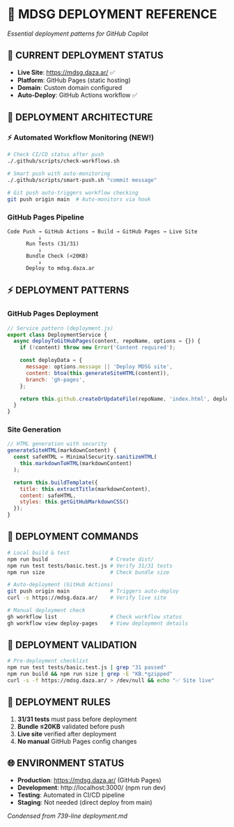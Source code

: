 # 🚀 MDSG DEPLOYMENT REFERENCE

_Essential deployment patterns for GitHub Copilot_

## 🎯 **CURRENT DEPLOYMENT STATUS**

- **Live Site**: https://mdsg.daza.ar/ ✅
- **Platform**: GitHub Pages (static hosting)
- **Domain**: Custom domain configured
- **Auto-Deploy**: GitHub Actions workflow ✅

## 🚀 **DEPLOYMENT ARCHITECTURE**

### **⚡ Automated Workflow Monitoring** (NEW!)

```bash
# Check CI/CD status after push
./.github/scripts/check-workflows.sh

# Smart push with auto-monitoring
./.github/scripts/smart-push.sh "commit message"

# Git push auto-triggers workflow checking
git push origin main  # Auto-monitors via hook
```

### **GitHub Pages Pipeline**

```
Code Push → GitHub Actions → Build → GitHub Pages → Live Site
          ↓
      Run Tests (31/31)
          ↓
      Bundle Check (<20KB)
          ↓
      Deploy to mdsg.daza.ar
```

## ⚡ **DEPLOYMENT PATTERNS**

### **GitHub Pages Deployment**

```javascript
// Service pattern (deployment.js)
export class DeploymentService {
  async deployToGitHubPages(content, repoName, options = {}) {
    if (!content) throw new Error('Content required');

    const deployData = {
      message: options.message || 'Deploy MDSG site',
      content: btoa(this.generateSiteHTML(content)),
      branch: 'gh-pages',
    };

    return this.github.createOrUpdateFile(repoName, 'index.html', deployData);
  }
}
```

### **Site Generation**

```javascript
// HTML generation with security
generateSiteHTML(markdownContent) {
  const safeHTML = MinimalSecurity.sanitizeHTML(
    this.markdownToHTML(markdownContent)
  );

  return this.buildTemplate({
    title: this.extractTitle(markdownContent),
    content: safeHTML,
    styles: this.getGitHubMarkdownCSS()
  });
}
```

## 🔧 **DEPLOYMENT COMMANDS**

```bash
# Local build & test
npm run build                    # Create dist/
npm run test tests/basic.test.js # Verify 31/31 tests
npm run size                     # Check bundle size

# Auto-deployment (GitHub Actions)
git push origin main             # Triggers auto-deploy
curl -s https://mdsg.daza.ar/    # Verify live site

# Manual deployment check
gh workflow list                 # Check workflow status
gh workflow view deploy-pages    # View deployment details
```

## 🎯 **DEPLOYMENT VALIDATION**

```bash
# Pre-deployment checklist
npm run test tests/basic.test.js | grep "31 passed"
npm run build && npm run size | grep -E "KB.*gzipped"
curl -s -f https://mdsg.daza.ar/ > /dev/null && echo "✅ Site live"
```

## 🚨 **DEPLOYMENT RULES**

1. **31/31 tests** must pass before deployment
2. **Bundle ≤20KB** validated before push
3. **Live site** verified after deployment
4. **No manual** GitHub Pages config changes

## 🌐 **ENVIRONMENT STATUS**

- **Production**: https://mdsg.daza.ar/ (GitHub Pages)
- **Development**: http://localhost:3000/ (npm run dev)
- **Testing**: Automated in CI/CD pipeline
- **Staging**: Not needed (direct deploy from main)

_Condensed from 739-line deployment.md_
